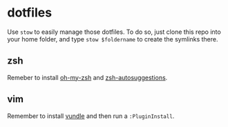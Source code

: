 # dotfiles

Use `stow` to easily manage those dotfiles.
To do so, just clone this repo into your home folder, and type `stow $foldername` to create the symlinks there.

## zsh

Remeber to install [oh-my-zsh](https://github.com/robbyrussell/oh-my-zsh) and [zsh-autosuggestions](https://github.com/zsh-users/zsh-autosuggestions).

## vim

Remember to install [vundle](https://github.com/VundleVim/Vundle.vim) and then run a `:PluginInstall`.
